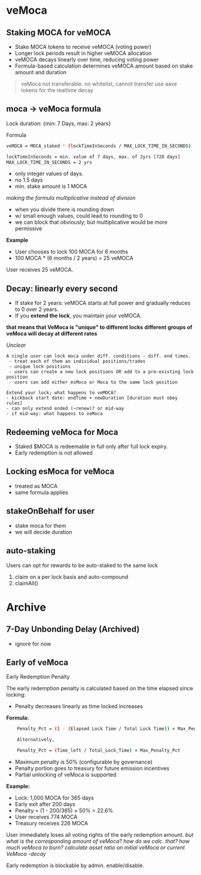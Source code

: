 # veMoca

## Staking MOCA for veMOCA

- Stake MOCA tokens to receive veMOCA (voting power)
- Longer lock periods result in higher veMOCA allocation
- veMOCA decays linearly over time, reducing voting power
- Formula-based calculation determines veMOCA amount based on stake amount and duration

> veMoca not transferable.
> no whitelist, cannot transfer
> use aave tokens for the realtime decay

## moca -> veMoca formula

Lock duration: {min: 7 Days,  max: 2 years}

Formula

```bash
veMOCA = MOCA_staked * (lockTimeInSeconds / MAX_LOCK_TIME_IN_SECONDS)

lockTimeInSeconds = min. value of 7 days, max. of 2yrs [728 days]
MAX_LOCK_TIME_IN_SECONDS = 2 yrs
```

- only integer values of days.
- no 1.5 days
- min. stake amount is 1 MOCA

*making the formula multiplicative instead of division*

- when you divide there is rounding down
- w/ small enough values, could lead to rounding to 0
- we can block that obviously; but multiplicative would be more permissive

**Example**

- User chooses to lock 100 MOCA for 6 months
- 100 MOCA * (6 months / 2 years) = 25 veMOCA

User receives 25 veMOCA.

## Decay: linearly every second

- If stake for 2 years: veMOCA starts at full power and gradually reduces to 0 over 2 years.
- If you **extend the lock**, you maintain your veMOCA.

**that means that VeMoca is "unique" to different locks**
**different groups of veMoca will decay at different rates**

*Unclear*

```smlj
A single user can lock moca under diff. conditions - diff. end times.
 - treat each of them an individual positions/trades
 - unique lock positions
 - users can create a new lock positions OR add to a pre-existing lock position
 - users can add either esMoca or Moca to the same lock position

Extend your lock; what happens to veMOCA?
- kickback start date: endTime + newDuration [duration must obey rules]
- can only extend ended (~renew)? or mid-way
- if mid-way: what happens to veMoca
```

## Redeeming veMoca for Moca

- Staked $MOCA is redeemable in full only after full lock expiry.
- Early redemption is not allowed

## Locking esMoca for veMoca

- treated as MOCA
- same formula applies

## stakeOnBehalf for user

- stake moca for them
- we will decide duration

## auto-staking

Users can opt for rewards to be auto-staked to the same lock

1. claim on a per lock basis and auto-compound
2. claimAll()

# Archive

## 7-Day Unbonding Delay (Archived)

- ignore for now

## Early of veMoca

Early Redemption Penalty 

The early redemption penalty is calculated based on the time elapsed since locking:

- Penalty decreases linearly as time locked increases

**Formula:**

```bash
    Penalty_Pct = (1 - (Elapsed Lock Time / Total Lock Time)) × Max_Penalty_Pct

    Alternatively,

    Penalty_Pct = (Time_left / Total_Lock_Time) × Max_Penalty_Pct
```

- Maximum penalty is 50% (configurable by governance)
- Penalty portion goes to treasury for future emission incentives
- Partial unlocking of veMoca is supported

**Example:**

- Lock: 1,000 MOCA for 365 days
- Early exit after 200 days
- Penalty = (1 - 200/365) × 50% = 22.6%
- User receives 774 MOCA
- Treasury receives 226 MOCA

User immediately loses all voting rights of the early redemption amount.
*but what is the corresponding amount of veMoca? how do we calc. that?*
*how much veMoca to burn?*
*calculate asset ratio on initial veMoca or current VeMoca -decay*

Early redemption is blockable by admin. enable/disable.